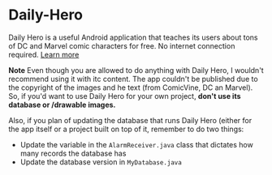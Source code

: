 # Daily-Hero
Daily Hero is a useful Android application that teaches its users about tons of DC and Marvel comic characters for free. No internet connection required. [Learn more](https://andersonaddo.github.io/Daily-Hero/)

**Note** Even though you are allowed to do anything with Daily Hero, I wouldn't recommend using it with itc content. The app couldn't be published due to the copyright of the images and he text (from ComicVine, DC an Marvel). So, if you'd want to use Daily Hero for your own project, **don't use its database or /drawable images.**

Also, if you plan of updating the database that runs Daily Hero (either for the app itself or a project built on top of it, remember to do two things:

 - Update the variable in the `AlarmReceiver.java` class that dictates how many records the database has
 - Update the database version in `MyDatabase.java`
